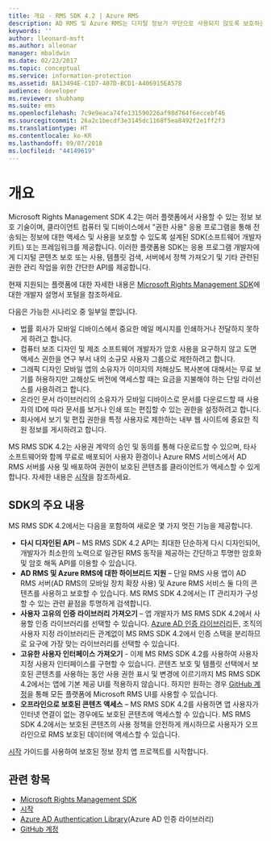 ```yaml
---
title: 개요 - RMS SDK 4.2 | Azure RMS
description: AD RMS 및 Azure RMS는 디지털 정보가 무단으로 사용되지 않도록 보호하는 정보 보호 기술입니다.
keywords: ''
author: lleonard-msft
ms.author: alleonar
manager: mbaldwin
ms.date: 02/23/2017
ms.topic: conceptual
ms.service: information-protection
ms.assetid: 8A13494E-C1D7-407D-BCD1-A406915EA578
audience: developer
ms.reviewer: shubhamp
ms.suite: ems
ms.openlocfilehash: 7c9e9eaca74fe131590226af98d764f6eccebf46
ms.sourcegitcommit: 26a2c1becdf3e3145dc1168f5ea8492f2e1ff2f3
ms.translationtype: HT
ms.contentlocale: ko-KR
ms.lasthandoff: 09/07/2018
ms.locfileid: "44149619"
---
```

# <a name="overview"></a>개요

Microsoft Rights Management SDK 4.2는 여러 플랫폼에서 사용할 수 있는 정보 보호 기술이며,  클라이언트 컴퓨터 및 디바이스에서 "권한 사용" 응용 프로그램을 통해 전송되는 정보에 대한 액세스 및 사용을 보호할 수 있도록 설계된 SDK(소프트웨어 개발자 키트) 또는 프레임워크를 제공합니다. 이러한 플랫폼용 SDK는 응용 프로그램 개발자에게 디지털 콘텐츠 보호 또는 사용, 템플릿 검색, 서버에서 정책 가져오기 및 기타 관련된 권한 관리 작업을 위한 간단한 API를 제공합니다.

현재 지원되는 플랫폼에 대한 자세한 내용은 [Microsoft Rights Management SDK](active-directory-rights-management-services-multi-platform-thin-client-sdk-portal.md)에 대한 개발자 설명서 포털을 참조하세요.

다음은 가능한 시나리오 중 일부일 뿐입니다.

-   법률 회사가 모바일 디바이스에서 중요한 메일 메시지를 인쇄하거나 전달하지 못하게 하려고 합니다.
-   컴퓨터 보조 디자인 및 제조 소프트웨어 개발자가 암호 사용을 요구하지 않고 도면 액세스 권한을 연구 부서 내의 소규모 사용자 그룹으로 제한하려고 합니다.
-   그래픽 디자인 모바일 앱의 소유자가 이미지의 저해상도 복사본에 대해서는 무료 보기를 허용하지만 고해상도 버전에 액세스할 때는 요금을 지불해야 하는 단일 라이선스를 사용하려고 합니다.
-   온라인 문서 라이브러리의 소유자가 모바일 디바이스로 문서를 다운로드할 때 사용자의 ID에 따라 문서를 보거나 인쇄 또는 편집할 수 있는 권한을 설정하려고 합니다.
-   회사에서 보기 및 편집 권한을 특정 사용자로 제한하는 내부 웹 사이트에 중요한 직원 정보를 게시하려고 합니다.

MS RMS SDK 4.2는 사용권 계약의 승인 및 동의를 통해 다운로드할 수 있으며, 타사 소프트웨어와 함께 무료로 배포되어 사용자 환경이나 Azure RMS 서비스에서 AD RMS 서버를 사용 및 배포하여 권한이 보호된 콘텐츠를 클라이언트가 액세스할 수 있게 합니다. 자세한 내용은 [시작](get-started.md)을 참조하세요.

## <a name="sdk-highlights"></a>SDK의 주요 내용


MS RMS SDK 4.2에서는 다음을 포함하여 새로운 몇 가지 멋진 기능을 제공합니다.

-   **다시 디자인된 API** – MS RMS SDK 4.2 API는 최대한 단순하게 다시 디자인되어, 개발자가 최소한의 노력으로 일관된 RMS 동작을 제공하는 간단하고 투명한 암호화 및 암호 해독 API를 이용할 수 있습니다.
-   **AD RMS 및 Azure RMS에 대한 하이브리드 지원** – 단일 RMS 사용 앱이 AD RMS 서버(AD RMS의 모바일 장치 확장 사용) 및 Azure RMS 서비스 둘 다의 콘텐츠를 사용하고 보호할 수 있습니다. MS RMS SDK 4.2에서는 IT 관리자가 구성할 수 있는 관련 끝점을 투명하게 검색합니다.
-   **사용자 고유의 인증 라이브러리 가져오기** – 앱 개발자가 MS RMS SDK 4.2에서 사용할 인증 라이브러리를 선택할 수 있습니다. [Azure AD 인증 라이브러리](https://msdn.microsoft.com/library/jj573266.aspx)든, 조직의 사용자 지정 라이브러리든 관계없이 MS RMS SDK 4.2에서 인증 스택을 분리하므로 요구에 가장 맞는 라이브러리를 선택할 수 있습니다.
-   **고유한 사용자 인터페이스 가져오기** - 이제 MS RMS SDK 4.2를 사용하여 사용자 지정 사용자 인터페이스를 구현할 수 있습니다. 콘텐츠 보호 및 템플릿 선택에서 보호된 콘텐츠를 사용하는 동안 사용 권한 표시 및 변경에 이르기까지 MS RMS SDK 4.2에서는 앱에 기본 제공 UI를 적용하지 않습니다. 하지만 원하는 경우 [GitHub 계정](https://github.com/AzureAD/)을 통해 모든 플랫폼에 Microsoft RMS UI를 사용할 수 있습니다.
-   **오프라인으로 보호된 콘텐츠 액세스** – MS RMS SDK 4.2를 사용하면 앱 사용자가 인터넷 연결이 없는 경우에도 보호된 콘텐츠에 액세스할 수 있습니다. MS RMS SDK 4.2에서는 보호된 콘텐츠의 사용 정책을 안전하게 캐시하므로 사용자가 오프라인으로 RMS 보호된 데이터에 액세스할 수 있습니다.

[시작](get-started.md) 가이드를 사용하여 보호된 정보 장치 앱 프로젝트를 시작합니다.

## <a name="related-topics"></a>관련 항목

* [Microsoft Rights Management SDK](active-directory-rights-management-services-multi-platform-thin-client-sdk-portal.md)
* [시작](get-started.md)
* [Azure AD Authentication Library](https://msdn.microsoft.com/library/jj573266.aspx)(Azure AD 인증 라이브러리)
* [GitHub 계정](https://github.com/AzureAD/)
